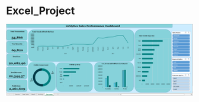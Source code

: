 # Excel_Project
![Text](https://github.com/Aimanehi/Excel_Project/blob/main/Sales%20Performance%20Dashboard.png)
